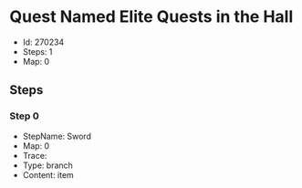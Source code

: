 # Quest Named Elite Quests in the Hall

- Id: 270234
- Steps: 1
- Map: 0

## Steps

### Step 0
- StepName:  Sword
- Map:  0
- Trace:  
- Type:  branch
- Content:  item


